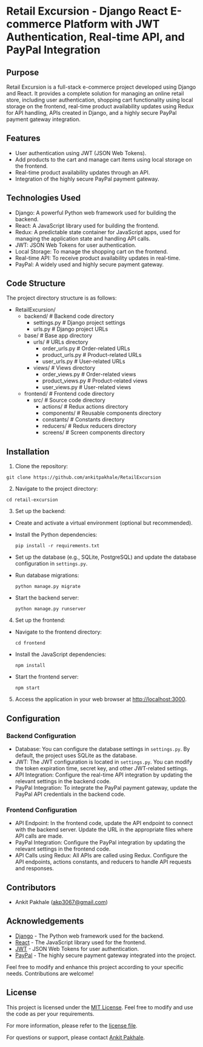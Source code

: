 # Retail Excursion - Django React E-commerce Platform with JWT Authentication, Real-time API, and PayPal Integration

## Purpose

Retail Excursion is a full-stack e-commerce project developed using Django and React. It provides a complete solution for managing an online retail store, including user authentication, shopping cart functionality using local storage on the frontend, real-time product availability updates using Redux for API handling, APIs created in Django, and a highly secure PayPal payment gateway integration.

## Features

- User authentication using JWT (JSON Web Tokens).
- Add products to the cart and manage cart items using local storage on the frontend.
- Real-time product availability updates through an API.
- Integration of the highly secure PayPal payment gateway.

## Technologies Used

- Django: A powerful Python web framework used for building the backend.
- React: A JavaScript library used for building the frontend.
- Redux: A predictable state container for JavaScript apps, used for managing the application state and handling API calls.
- JWT: JSON Web Tokens for user authentication.
- Local Storage: To manage the shopping cart on the frontend.
- Real-time API: To receive product availability updates in real-time.
- PayPal: A widely used and highly secure payment gateway.


## Code Structure

The project directory structure is as follows:

- RetailExcursion/
   - backend/                  # Backend code directory
      - settings.py            # Django project settings
      - urls.py                # Django project URLs
   - base/                     # Base app directory
      - urls/                  # URLs directory
         - order_urls.py       # Order-related URLs
         - product_urls.py     # Product-related URLs
         - user_urls.py        # User-related URLs
      - views/                 # Views directory
         - order_views.py      # Order-related views
         - product_views.py    # Product-related views
         - user_views.py       # User-related views
   - frontend/                 # Frontend code directory
      - src/                   # Source code directory
         - actions/            # Redux actions directory
         - components/         # Reusable components directory
         - constants/          # Constants directory
         - reducers/           # Redux reducers directory
         - screens/            # Screen components directory

## Installation

1. Clone the repository:

```
git clone https://github.com/ankitpakhale/RetailExcursion

```

2. Navigate to the project directory:

```
cd retail-excursion

```

3. Set up the backend:

- Create and activate a virtual environment (optional but recommended).
- Install the Python dependencies:

  ```
  pip install -r requirements.txt
  ```

- Set up the database (e.g., SQLite, PostgreSQL) and update the database configuration in `settings.py`.
- Run database migrations:

  ```
  python manage.py migrate
  ```

- Start the backend server:

  ```
  python manage.py runserver
  ```

4. Set up the frontend:

- Navigate to the frontend directory:

  ```
  cd frontend
  ```

- Install the JavaScript dependencies:

  ```
  npm install
  ```

- Start the frontend server:

  ```
  npm start
  ```

5. Access the application in your web browser at [http://localhost:3000](http://localhost:3000).

## Configuration

### Backend Configuration

- Database: You can configure the database settings in `settings.py`. By default, the project uses SQLite as the database.
- JWT: The JWT configuration is located in `settings.py`. You can modify the token expiration time, secret key, and other JWT-related settings.
- API Integration: Configure the real-time API integration by updating the relevant settings in the backend code.
- PayPal Integration: To integrate the PayPal payment gateway, update the PayPal API credentials in the backend code.

### Frontend Configuration

- API Endpoint: In the frontend code, update the API endpoint to connect with the backend server. Update the URL in the appropriate files where API calls are made.
- PayPal Integration: Configure the PayPal integration by updating the relevant settings in the frontend code.
- API Calls using Redux: All APIs are called using Redux. Configure the API endpoints, actions constants, and reducers to handle API requests and responses.

## Contributors

- Ankit Pakhale (akp3067@gmail.com)

## Acknowledgements

- [Django](https://www.djangoproject.com/) - The Python web framework used for the backend.
- [React](https://reactjs.org/) - The JavaScript library used for the frontend.
- [JWT](https://jwt.io/) - JSON Web Tokens for user authentication.
- [PayPal](https://www.paypal.com/) - The highly secure payment gateway integrated into the project.

Feel free to modify and enhance this project according to your specific needs. Contributions are welcome!

## License

This project is licensed under the [MIT License](LICENSE). Feel free to modify and use the code as per your requirements.

For more information, please refer to the [license file](LICENSE).

For questions or support, please contact [Ankit Pakhale](mailto:akp3067@gmail.com).

